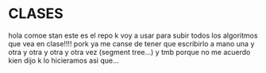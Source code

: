 # CLASES

hola comoe stan este es el repo k voy a usar para subir todos los algoritmos que vea en clase!!!! pork ya me canse de tener que escribirlo a mano una y otra y otra y otra y otra vez (segment tree...) y tmb porque no me acuerdo kien dijo k lo hicieramos asi que...
